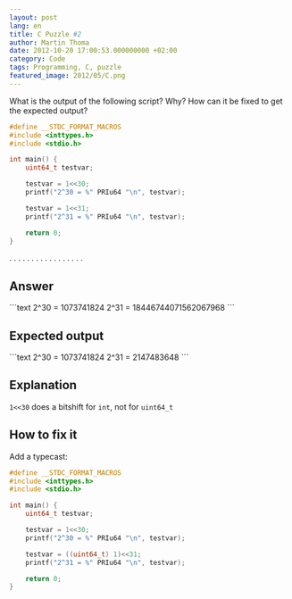 ```yaml
---
layout: post
lang: en
title: C Puzzle #2
author: Martin Thoma
date: 2012-10-20 17:00:53.000000000 +02:00
category: Code
tags: Programming, C, puzzle
featured_image: 2012/05/C.png
---
```

What is the output of the following script? Why? How can it be fixed to get the expected output?

```c
#define __STDC_FORMAT_MACROS
#include <inttypes.h>
#include <stdio.h>

int main() {
    uint64_t testvar;

    testvar = 1<<30;
    printf("2^30 = %" PRIu64 "\n", testvar);

    testvar = 1<<31;
    printf("2^31 = %" PRIu64 "\n", testvar);

    return 0;
}

```

.
.
.
.
.
.
.
.
.
.
.
.
.
.
.
.
.

<h2>Answer</h2>
```text
2^30 = 1073741824
2^31 = 18446744071562067968
```

<h2>Expected output</h2>
```text
2^30 = 1073741824
2^31 = 2147483648
```

<h2>Explanation</h2>
<code>1<<30</code> does a bitshift for <code>int</code>, not for <code>uint64_t</code>

<h2>How to fix it</h2>
Add a typecast:

```c
#define __STDC_FORMAT_MACROS
#include <inttypes.h>
#include <stdio.h>

int main() {
    uint64_t testvar;

    testvar = 1<<30;
    printf("2^30 = %" PRIu64 "\n", testvar);

    testvar = ((uint64_t) 1)<<31;
    printf("2^31 = %" PRIu64 "\n", testvar);

    return 0;
}

```
